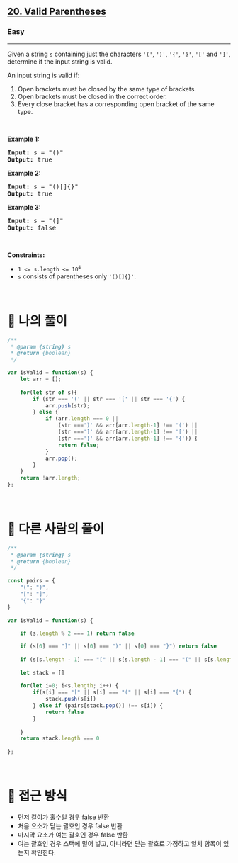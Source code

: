 <h2><a href="https://leetcode.com/problems/valid-parentheses/">20. Valid Parentheses</a></h2><h3>Easy</h3><hr><div><p>Given a string <code>s</code> containing just the characters <code>'('</code>, <code>')'</code>, <code>'{'</code>, <code>'}'</code>, <code>'['</code> and <code>']'</code>, determine if the input string is valid.</p>

<p>An input string is valid if:</p>

<ol>
	<li>Open brackets must be closed by the same type of brackets.</li>
	<li>Open brackets must be closed in the correct order.</li>
	<li>Every close bracket has a corresponding open bracket of the same type.</li>
</ol>

<p>&nbsp;</p>
<p><strong class="example">Example 1:</strong></p>

<pre><strong>Input:</strong> s = "()"
<strong>Output:</strong> true
</pre>

<p><strong class="example">Example 2:</strong></p>

<pre><strong>Input:</strong> s = "()[]{}"
<strong>Output:</strong> true
</pre>

<p><strong class="example">Example 3:</strong></p>

<pre><strong>Input:</strong> s = "(]"
<strong>Output:</strong> false
</pre>

<p>&nbsp;</p>
<p><strong>Constraints:</strong></p>

<ul>
	<li><code>1 &lt;= s.length &lt;= 10<sup>4</sup></code></li>
	<li><code>s</code> consists of parentheses only <code>'()[]{}'</code>.</li>
</ul>
</div>


<br/>

# 💟 나의 풀이

```js
/**
 * @param {string} s
 * @return {boolean}
 */

var isValid = function(s) {
    let arr = [];
    
    for(let str of s){
        if (str === '(' || str === '[' || str === '{') {
            arr.push(str);
        } else {
            if (arr.length === 0 || 
                (str ===')' && arr[arr.length-1] !== '(') || 
                (str ===']' && arr[arr.length-1] !== '[') || 
                (str ==='}' && arr[arr.length-1] !== '{')) {
                return false;
            }
            arr.pop();
        }
    }
    return !arr.length;
};
```

<br/>

# 💟 다른 사람의 풀이

```js
/**
 * @param {string} s
 * @return {boolean}
 */

const pairs = {
    "(": ")",
    "[": "]",
    "{": "}"
}
     
var isValid = function(s) {
    
    if (s.length % 2 === 1) return false

    if (s[0] === "]" || s[0] === ")" || s[0] === "}") return false
 
    if (s[s.length - 1] === "[" || s[s.length - 1] === "(" || s[s.length - 1] === "{") return false
    
    let stack = []
    
    for(let i=0; i<s.length; i++) {
        if(s[i] === "[" || s[i] === "(" || s[i] === "{") {
            stack.push(s[i])
        } else if (pairs[stack.pop()] !== s[i]) {
            return false
        }
        
    }
    return stack.length === 0
    
};
```

<br/>

# 🤔 접근 방식
- 먼저 길이가 홀수일 경우 false 반환
- 처음 요소가 닫는 괄호인 경우 false 반환
- 마지막 요소가 여는 괄호인 경우 false 반환
- 여는 괄호인 경우 스택에 밀어 넣고, 아니라면 닫는 괄호로 가정하고 일치 항목이 있는지 확인한다.

<br/>
